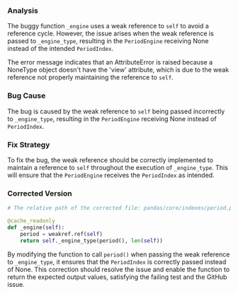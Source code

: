 ### Analysis
The buggy function `_engine` uses a weak reference to `self` to avoid a reference cycle. However, the issue arises when the weak reference is passed to `_engine_type`, resulting in the `PeriodEngine` receiving None instead of the intended `PeriodIndex`.

The error message indicates that an AttributeError is raised because a NoneType object doesn't have the 'view' attribute, which is due to the weak reference not properly maintaining the reference to `self`.

### Bug Cause
The bug is caused by the weak reference to `self` being passed incorrectly to `_engine_type`, resulting in the `PeriodEngine` receiving None instead of `PeriodIndex`.

### Fix Strategy
To fix the bug, the weak reference should be correctly implemented to maintain a reference to `self` throughout the execution of `_engine_type`. This will ensure that the `PeriodEngine` receives the `PeriodIndex` as intended.

### Corrected Version
```python
# The relative path of the corrected file: pandas/core/indexes/period.py

@cache_readonly
def _engine(self):
    period = weakref.ref(self)
    return self._engine_type(period(), len(self))
```

By modifying the function to call `period()` when passing the weak reference to `_engine_type`, it ensures that the `PeriodIndex` is correctly passed instead of None. This correction should resolve the issue and enable the function to return the expected output values, satisfying the failing test and the GitHub issue.